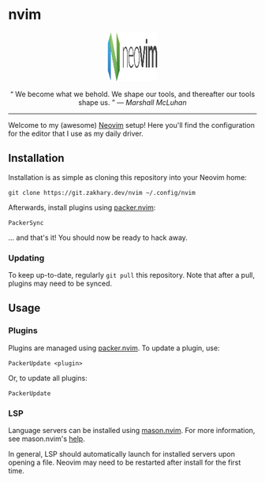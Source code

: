 # nvim

<p align="center">
  <img width="100" height="100" src="./docs/neovim-logo.svg"/>
</p>

<p align="center">
  <q>
    We become what we behold. We shape our tools, and thereafter our tools shape
    us.
  </q>
  &mdash;
  <i>
    Marshall McLuhan
  </i>
</p>

---

Welcome to my (awesome) [Neovim][neovim] setup! Here you'll find the
configuration for the editor that I use as my daily driver.

## Installation

Installation is as simple as cloning this repository into your Neovim home:

```shell
git clone https://git.zakhary.dev/nvim ~/.config/nvim
```

Afterwards, install plugins using [packer.nvim][packer]:

```vim
PackerSync
```

... and that's it! You should now be ready to hack away.

### Updating

To keep up-to-date, regularly `git pull` this repository. Note that after a
pull, plugins may need to be synced.

## Usage

### Plugins

Plugins are managed using [packer.nvim][packer]. To update a plugin, use:

```vim
PackerUpdate <plugin>
```

Or, to update all plugins:

```vim
PackerUpdate
```

### LSP

Language servers can be installed using [mason.nvim][mason]. For more
information, see mason.nvim's [help][mason-help].

In general, LSP should automatically launch for installed servers upon opening a
file. Neovim may need to be restarted after install for the first time.

<!-- Reference-style links -->
[mason]:      https://github.com/williamboman/mason.nvim
[mason-help]: https://github.com/williamboman/mason.nvim/blob/main/doc/mason.txt
[neovim]:     https://neovim.io
[packer]:     https://github.com/wbthomason/packer.nvim

